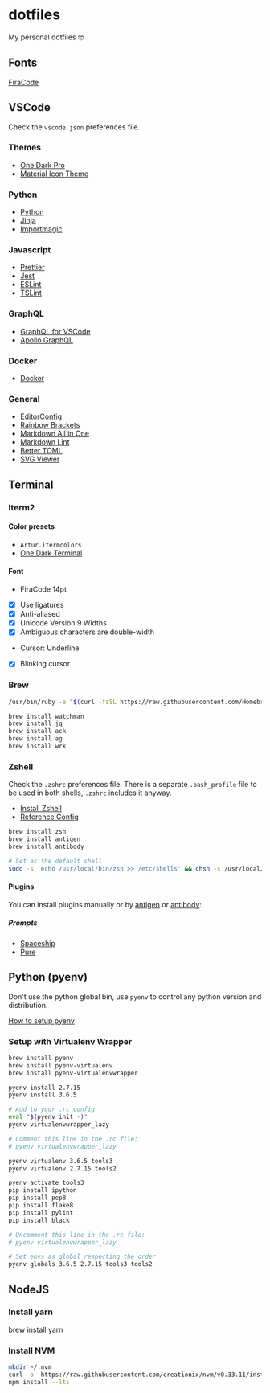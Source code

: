 # dotfiles

My personal dotfiles 🤓

## Fonts

[FiraCode](https://github.com/tonsky/FiraCode)

## VSCode

Check the `vscode.json` preferences file.

### Themes

- [One Dark Pro](https://marketplace.visualstudio.com/items?itemName=zhuangtongfa.Material-theme)
- [Material Icon Theme](https://marketplace.visualstudio.com/items?itemName=PKief.material-icon-theme)

### Python

- [Python](https://marketplace.visualstudio.com/items?itemName=ms-python.python)
- [Jinja](https://marketplace.visualstudio.com/items?itemName=wholroyd.jinja)
- [Importmagic](https://marketplace.visualstudio.com/items?itemName=brainfit.vscode-importmagic)

### Javascript

- [Prettier](https://marketplace.visualstudio.com/items?itemName=esbenp.prettier-vscode)
- [Jest](https://marketplace.visualstudio.com/items?itemName=Orta.vscode-jest)
- [ESLint](https://marketplace.visualstudio.com/items?itemName=dbaeumer.vscode-eslint)
- [TSLint](https://marketplace.visualstudio.com/items?itemName=ms-vscode.vscode-typescript-tslint-plugin)

### GraphQL

- [GraphQL for VSCode](https://marketplace.visualstudio.com/items?itemName=kumar-harsh.graphql-for-vscode)
- [Apollo GraphQL](https://marketplace.visualstudio.com/items?itemName=apollographql.vscode-apollo)

### Docker

- [Docker](https://marketplace.visualstudio.com/items?itemName=PeterJausovec.vscode-docker)

### General

- [EditorConfig](https://marketplace.visualstudio.com/items?itemName=EditorConfig.EditorConfig)
- [Rainbow Brackets](https://marketplace.visualstudio.com/items?itemName=2gua.rainbow-brackets)
- [Markdown All in One](https://marketplace.visualstudio.com/items?itemName=yzhang.markdown-all-in-one)
- [Markdown Lint](https://marketplace.visualstudio.com/items?itemName=DavidAnson.vscode-markdownlint)
- [Better TOML](https://marketplace.visualstudio.com/items?itemName=bungcip.better-toml)
- [SVG Viewer](https://marketplace.visualstudio.com/items?itemName=cssho.vscode-svgviewer)

## Terminal

### Iterm2

#### Color presets

- `Artur.itermcolors`
- [One Dark Terminal](https://github.com/nathanbuchar/atom-one-dark-terminal)

#### Font

- FiraCode 14pt
- [x] Use ligatures
- [x] Anti-aliased
- [x] Unicode Version 9 Widths
- [x] Ambiguous characters are double-width

- Cursor: Underline
- [x] Blinking cursor

### Brew

```sh
/usr/bin/ruby -e "$(curl -fsSL https://raw.githubusercontent.com/Homebrew/install/master/install)"

brew install watchman
brew install jq
brew install ack
brew install ag
brew install wrk
```

### Zshell

Check the `.zshrc` preferences file. There is a separate `.bash_profile` file
to be used in both shells, `.zshrc` includes it anyway.

- [Install Zshell](https://gist.github.com/derhuerst/12a1558a4b408b3b2b6e)
- [Reference Config](https://gist.github.com/OliverJAsh/1a7eff33bee819eab4bee9fc8584ecc5)

```sh
brew install zsh
brew install antigen
brew install antibody

# Set as the default shell
sudo -s 'echo /usr/local/bin/zsh >> /etc/shells' && chsh -s /usr/local/bin/zsh
```

#### Plugins

You can install plugins manually or by [antigen](https://github.com/zsh-users/antigen)
or [antibody](https://getantibody.github.io/):

##### Prompts

- [Spaceship](https://github.com/denysdovhan/spaceship-prompt)
- [Pure](https://github.com/sindresorhus/pure)

## Python (pyenv)

Don't use the python global bin, use `pyenv` to control any python version and
distribution.

[How to setup pyenv](https://medium.com/welcome-to-the-django/guia-definitivo-para-organizar-meu-ambiente-python-a16e2479b753https://medium.com/welcome-to-the-django/guia-definitivo-para-organizar-meu-ambiente-python-a16e2479b753)

### Setup with Virtualenv Wrapper

```sh
brew install pyenv
brew install pyenv-virtualenv
brew install pyenv-virtualenvwrapper

pyenv install 2.7.15
pyenv install 3.6.5
```

```sh
# Add to your .rc config
eval "$(pyenv init -)"
pyenv virtualenvwrapper_lazy
```

```sh
# Comment this line in the .rc file:
# pyenv virtualenvwrapper_lazy

pyenv virtualenv 3.6.5 tools3
pyenv virtualenv 2.7.15 tools2

pyenv activate tools3
pip install ipython
pip install pep8
pip install flake8
pip install pylint
pip install black

# Uncomment this line in the .rc file:
# pyenv virtualenvwrapper_lazy
```

```sh
# Set envs as global respecting the order
pyenv globals 3.6.5 2.7.15 tools3 tools2
```

## NodeJS

### Install yarn

brew install yarn

### Install NVM

```sh
mkdir ~/.nvm
curl -o- https://raw.githubusercontent.com/creationix/nvm/v0.33.11/install.sh | bash
npm install --lts
```
